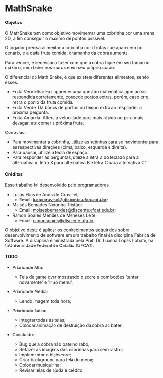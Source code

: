 # MathSnake
#### Objetivo
O MathSnake tem como objetivo movimentar uma cobrinha por uma arena 2D, a fim conseguir o máximo de pontos possível. 

O jogador precisa alimentar a cobrinha com frutas que aparecem no cenário, e a cada fruta comida, o tamanho da cobra aumenta.

Para vencer, é necessário fazer com que a cobra fique em seu tamanho máximo, sem bater nos muros e em seu próprio corpo.

O diferencial do Math Snake, é que existem diferentes alimentos, sendo esses:

* Fruta Vermelha: Faz aparecer uma questão matemática, que ao ser respondida corretamente, concede pontos extras, porém, caso erre, retira o ponto da fruta comida.
* Fruta Verde: Dá bônus de pontos ou tempo extra ao responder a próxima pergunta.
* Fruta Amarela: Altera a velocidade para mais rápido ou para mais devagar, até comer a próxima fruta.

Controles:
* Para movimentar a cobrinha, utilize as setinhas para se movimentar para as respectivas direções (cima, baixo, esquerda e direita).
* Para pausar, utilize a tecla de espaço.
* Para responder as perguntas, utilize a letra Z do teclado para a alternativa A, letra X para alternativa B e letra C para alternativa C.'

#### Créditos
Esse trabalho foi desenvolvido pelo programadores:

* Lucas Elias de Andrade Cruvinel;
  * Email: lucascruvinel@discente.ufcat.edu.br;
* Moisés Bernades Noronha Tristão;
  * Email: moisesbernardes@discente.ufcat.edu.br;
* Ramon Soares Mendes de Meneses Leite;
  * Email: ramonsoares@discente.ufg.br;
 
O objetivo deste é aplicar os conhecimentos adquiridos sobre desenvolvimento de software em um trabalho final da disciplina Fábrica de Software.
A disciplina é ministrada pela Prof. Dr. Luanna Lopes Lobato, na \nUniversidade Federal de Catalão (UFCAT).
            
#### TODO:
* Prioridade Alta:
  
  * Tela de game over mostrando o score e com botões 'tentar novamente' e 'ir ao menu';
* Prioridade Média:
  * Lendo imagem toda hora;
* Prioridade Baixa:
  * Integrar todas as telas;
  * Colocar animação de destruição da cobra ao bater.
* Concluido: 
  * Bug que a cobra não bate no rabo;
  * Refazer as imagens das cobrinhas para sem rastro;
  * Implementar o highscore;
  * Criar background para tela do menu; 
  * Colocar musiquinha;
  * Revisar telas de ajuda e crédito
